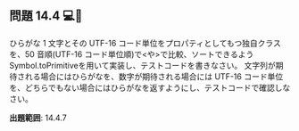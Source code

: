 ## 問題 14.4 💻🧪

ひらがな 1 文字とその UTF-16 コード単位をプロパティとしてもつ独自クラスを、50 音順(UTF-16 コード単位順)で<や>で比較、ソートできるようSymbol.toPrimitiveを用いて実装し、テストコードを書きなさい。
文字列が期待される場合にはひらがなを、数字が期待される場合には UTF-16 コード単位を、どちらでもない場合にはひらがなを返すようにし、テストコードで確認しなさい。

**出題範囲**: 14.4.7
